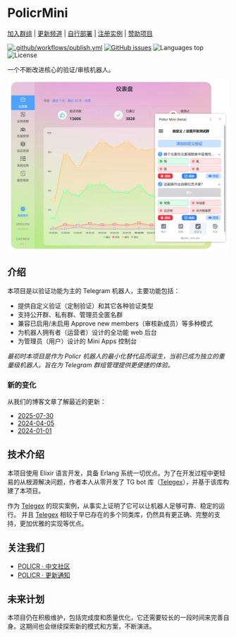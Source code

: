 # PolicrMini

[加入群组](https://t.me/policr_community) | [更新频道](https://t.me/policr_changelog) | [自行部署](https://github.com/Hentioe/policr-mini/wiki/%E8%87%AA%E8%A1%8C%E9%83%A8%E7%BD%B2%EF%BC%88%E6%9E%84%E5%BB%BA%E7%AC%AC%E4%B8%89%E6%96%B9%E5%AE%9E%E4%BE%8B%EF%BC%89) | [注册实例](https://github.com/Hentioe/policr-mini/issues/115) | [赞助项目](https://mini.gramlabs.org/sponsorship)

[![.github/workflows/publish.yml](https://github.com/hentioe/policr-mini/actions/workflows/publish.yml/badge.svg?branch=main)](https://github.com/hentioe/policr-mini/actions/workflows/publish.yml)
[![GitHub issues](https://img.shields.io/github/issues/Hentioe/policr-mini)](https://github.com/Hentioe/policr-mini/issues)
![Languages top](https://img.shields.io/github/languages/top/Hentioe/policr-mini)
![License](https://img.shields.io/github/license/Hentioe/policr-mini)

一个不断改进核心的验证/审核机器人。

![截图](design/admin-console-screenshots.webp)

## 介绍

本项目是以验证功能为主的 Telegram 机器人，主要功能包括：

- 提供自定义验证（定制验证）和其它各种验证类型
- 支持公开群、私有群、管理员全匿名群
- 兼容已启用/未启用 Approve new members（审核新成员）等多种模式
- 为机器人拥有者（运营者）设计的全功能 web 后台
- 为管理员（用户）设计的 Mini Apps 控制台

_最初时本项目是作为 Policr 机器人的最小化替代品而诞生，当前已成为独立的重量级机器人。旨在为 Telegram 群组管理提供更便捷的体验。_

### 新的变化

从我们的博客文章了解最近的更新：

- [2025-07-30](https://blog.hentioe.dev/posts/policr-mini-updates-2025-07-31.html)
- [2024-04-05](https://blog.gramlabs.org/posts/policr-mini-updates-2024-04-05.html)
- [2024-01-01](https://blog.gramlabs.org/posts/policr-mini-updates-2024-01-01.html)

## 技术介绍

本项目使用 Elixir 语言开发，具备 Erlang 系统一切优点。为了在开发过程中更轻易的从根源解决问题，作者本人从零开发了 TG bot 库（[Telegex](https://github.com/telegex/telegex)），并基于该库构建了本项目。

作为 [Telegex](https://github.com/telegex/telegex) 的现实案例，从事实上证明了它可以让机器人足够可靠、稳定的运行。 并且 [Telegex](https://github.com/telegex/telegex) 相较于早已存在的多个同类库，仍然具有更正确、完整的支持，更加优雅的实现等优点。

## 关注我们

- [POLICR · 中文社区](https://t.me/policr_community)
- [POLICR · 更新通知](https://t.me/policr_changelog)

## 未来计划

本项目仍在积极维护，包括完成度和质量优化，它还需要较长的一段时间来完善自身。这期间也会继续探索新的模式和方案，不断演进。
